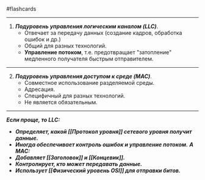 #flashcards
***
1. ***Подуровень управления логическим каналом (LLC)***.
	- Отвечает за передачу данных (создание кадров, обработка ошибок и др.)
	- Общий для разных технологий.
	- **Управление потоком**, т.е. предотвращает "затопление" медленного получателя быстрым отправителем.
***
2. ***Подуровень управления доступом к среде (MAC)***.
	- Совместное использование разделяемой среды.
	- Адресация.
	- Специфичный для разных технологий.
	- Не является обязательным.
***
***Если проще, то LLC:***
- ***Определяет, какой [[Протокол уровня]] сетевого уровня получит данные.***
- ***Иногда обеспечивает контроль ошибок и управление потоком.***
***А MAC:***
- ***Добавляет [[Заголовок]] и [[Концевик]].***
- ***Контролирует, кто может передавать данные.***
- ***Использует [[Физический уровень OSI]] для отправки битов.***
<!--SR:!2025-10-10,4,230-->
